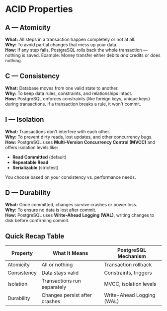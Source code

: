 # ACID Properties 

## A — Atomicity
**What:** All steps in a transaction happen completely or not at all.  
**Why:** To avoid partial changes that mess up your data.  
**How:** If any step fails, PostgreSQL rolls back the whole transaction — nothing is saved. Example: Money transfer either debits *and* credits or does nothing.

## C — Consistency
**What:** Database moves from one valid state to another.  
**Why:** To keep data rules, constraints, and relationships intact.  
**How:** PostgreSQL enforces constraints (like foreign keys, unique keys) during transactions. If a transaction breaks a rule, it won't commit.

## I — Isolation
**What:** Transactions don't interfere with each other.  
**Why:** To prevent dirty reads, lost updates, and other concurrency bugs.  
**How:** PostgreSQL uses **Multi-Version Concurrency Control (MVCC)** and offers isolation levels like:
- **Read Committed** (default)
- **Repeatable Read**
- **Serializable** (strictest)

You choose based on your consistency vs. performance needs.

## D — Durability
**What:** Once committed, changes survive crashes or power loss.  
**Why:** To ensure no data is lost after commit.  
**How:** PostgreSQL uses **Write-Ahead Logging (WAL)**, writing changes to disk before confirming commit.

## Quick Recap Table

| Property    | What It Means                    | PostgreSQL Mechanism           |
|-------------|----------------------------------|--------------------------------|
| Atomicity   | All or nothing                   | Transaction rollback           |
| Consistency | Data stays valid                 | Constraints, triggers          |
| Isolation   | Transactions run separately      | MVCC, isolation levels         |
| Durability  | Changes persist after crashes    | Write-Ahead Logging (WAL)      |